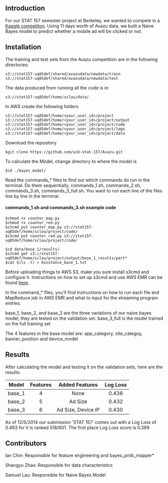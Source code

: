 ## Introduction

For our STAT 157 semester project at Berkeley, we wanted to compete in a [Kaggle competiton](https://www.kaggle.com/c/avazu-ctr-prediction). Using 11 days worth of Avazu data, we built a Naive Bayes model to predict whether a mobile ad will be clicked or not. 

## Installation

The training and test sets from the Avazu competition are in the following directories:
```
s3://stat157-uq85def/shared/avazudata/newdata/train
s3://stat157-uq85def/shared/avazudata/newdata/test
```
The data produced from running all the code is in:
```
s3://stat157-uq85def/home/sclau/data/
```
In AWS create the following folders
```
s3://stat157-uq85def/home/<your_user_id>/project
s3://stat157-uq85def/home/<your_user_id>/project/output
s3://stat157-uq85def/home/<your_user_id>/project/code
s3://stat157-uq85def/home/<your_user_id>/project/logs
s3://stat157-uq85def/home/<your_user_id>/project/data
```
Download the repository
```
$git clone https://github.com/ucb-stat-157/Avazu.git
```
To calculate the Model, change directory to where the model is
```
$cd ./bayes_model/
```
Read the commands_* files to find out which commands do run in the terminal. Do them sequentially, commands_1.sh, commands_2.sh, commands_3.sh, commands_3_full.sh. You want to run each line of the files line by line in the terminal.

#### commands_1.sh and commands_3.sh example code
```
$chmod +x counter_map.py
$chmod +x counter_red.py
$s3cmd put counter_map.py s3://stat157-uq85def/home/sclau/project/code/
$s3cmd put counter_red.py s3://stat157-uq85def/home/sclau/project/code/

$cd data/base_1/results/
$s3cmd get s3://stat157-uq85def/home/sclau/project/output/base_1_results/part*
$cat $(ls -t) > binstance_base_1.txt
```

Before uploading things to AWS S3, make you sure install s3cmd and configure it. Instructions on how to set up s3cmd and use AWS EMR can be found [here](https://github.com/ucb-stat-157/fall-2014-public/tree/master/lec-19-lab).  

In the command_* files, you'll find instructions on how to run each file and MapReduce job in AWS EMR and what to input for the streaming program entries. 

base_1, base_2, and base_3 are the three variations of our naive bayes model, they are tested on the validation set. base_3_full is the model trained on the full training set

The 4 features in the base model are: app_category, site_categoy, banner_position and device_model

## Results

After calculating the model and testing it on the validation sets, here are the results:

| Model  | Features |     Added Features    | Log Loss |
| ------ |:--------:|:---------------------:|:--------:|
| base_1 |     4    |          None         |   0.436  |
| base_2 |     5    |         Ad Size       |   0.432  |
| base_3 |     6    |   Ad Size, Device IP  |   0.430  |

As of 12/5/2014 our submission 'STAT 157' comes out with a Log Loss of 0.493 for it is ranked 518/601. The first place Log Loss score is 0.389

## Contributors

Ian Chin: Responsible for feature engineering and bayes_prob_mapper*

Shangyu Zhao: Responsible for data characteristics

Samuel Lau: Responsible for Naive Bayes Model
